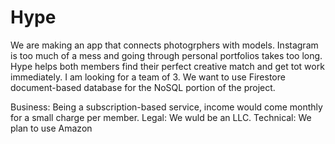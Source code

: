 # Hype
We are making an app that connects photogrphers with models. Instagram is too much of a mess and going through personal portfolios takes too long. Hype helps both members find their perfect creative match and get tot work immediately.
I am looking for a team of 3.
We want to use Firestore document-based database for the NoSQL portion of the project.

Business: Being a subscription-based service, income would come monthly for a small charge per member.
Legal: We wuld be an LLC.
Technical: We plan to use Amazon

